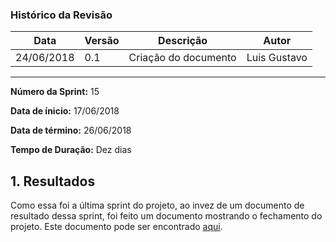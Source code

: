 ### Histórico da Revisão
| Data | Versão | Descrição | Autor |
|---|---|---|---|
| 24/06/2018| 0.1 | Criação do documento | Luis Gustavo |
-------------------------------------------------------------------------------------------------

**Número da Sprint:** 15

**Data de ínicio:** 17/06/2018

**Data de término:** 26/06/2018

**Tempo de Duração:** Dez dias


## 1. Resultados

Como essa foi a última sprint do projeto, ao invez de um documento de resultado dessa sprint, foi feito um documento mostrando o fechamento do projeto. Este documento pode ser encontrado [aqui]().